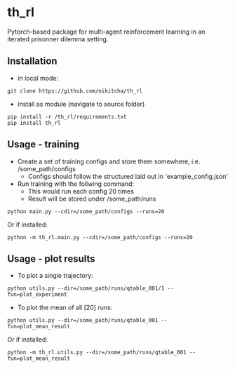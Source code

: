 # th_rl
Pytorch-based package for multi-agent reinforcement learning in an iterated prisonner dilemma setting.

## Installation
- in local mode:
```
git clone https://github.com/nikitcha/th_rl
```

- install as module (navigate to source folder)
```
pip install -r /th_rl/requirements.txt
pip install th_rl
```

## Usage - training
- Create a set of training configs and store them somewhere, i.e. /some_path/configs
    -   Configs should follow the structured laid out in 'example_config.json'
- Run training with the follwing command:
    - This would run each config 20 times
    - Result will be stored under /some_path/runs


```
python main.py --cdir=/some_path/configs --runs=20  
```

Or if installed:

```
python -m th_rl.main.py --cdir=/some_path/configs --runs=20  
```

## Usage - plot results
- To plot a single trajectory:
```
python utils.py --dir=/some_path/runs/qtable_001/1 --fun=plot_experiment
```

- To plot the mean of all [20] runs:
```
python utils.py --dir=/some_path/runs/qtable_001 --fun=plot_mean_result
```

Or if installed:

```
python -m th_rl.utils.py --dir=/some_path/runs/qtable_001 --fun=plot_mean_result
```